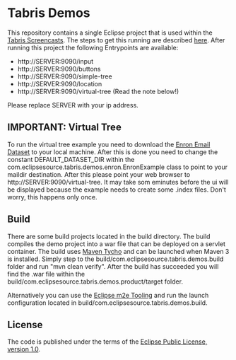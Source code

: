 Tabris Demos
============

This repository contains a single Eclipse project that is used within the [Tabris Screencasts](http://developer.eclipsesource.com/tabris/demos/). The steps to get this running are described [here](http://developer.eclipsesource.com/tabris/docs/getting-started/). After running this project the following Entrypoints are available:

* http://SERVER:9090/input
* http://SERVER:9090/buttons
* http://SERVER:9090/simple-tree 
* http://SERVER:9090/location 
* http://SERVER:9090/virtual-tree (Read the note below!)


Please replace SERVER with your ip address.

IMPORTANT: Virtual Tree
-----------------------
To run the virtual tree example you need to download the [Enron Email Dataset](http://www.cs.cmu.edu/~enron/) 
to your local machine. After this is done you need to change the constant DEFAULT_DATASET_DIR within the 
com.eclipsesource.tabris.demos.enron.EnronExample class to point to your maildir destination.
After this please point your web browser to http://SERVER:9090/virtual-tree. It may take som eminutes before
the ui will be displayed because the example needs to create some .index files. Don't worry, this happens only once.  

Build
-----
There are some build projects located in the build directory. The build compiles the demo project into a war file that can be deployed
on a servlet container. The build uses [Maven Tycho](http://eclipse.org/tycho/) and can be launched when Maven 3 is installed. Simply step to the build/com.eclipsesource.tabris.demos.build folder and run "mvn clean verify". After the build has succeeded you will find the .war file within the build/com.eclipsesource.tabris.demos.product/target folder. 

Alternatively you can use the [Eclipse m2e Tooling](http://eclipse.org/m2e/) and run the launch configuration located in build/com.eclipsesource.tabris.demos.build.

License
-------
The code is published under the terms of the [Eclipse Public License, version 1.0](http://www.eclipse.org/legal/epl-v10.html).
